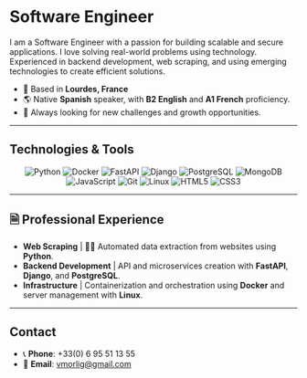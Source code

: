 # Software Engineer

I am a Software Engineer with a passion for building scalable and secure applications. I love solving real-world problems using technology. Experienced in backend development, web scraping, and using emerging technologies to create efficient solutions.

- 📍 Based in **Lourdes, France**
- 🌎 Native **Spanish** speaker, with **B2 English** and **A1 French** proficiency.
- 🚀 Always looking for new challenges and growth opportunities.

---

## Technologies & Tools

<p align="center">
  <img src="https://img.shields.io/badge/Python-3776AB?style=for-the-badge&logo=python&logoColor=white" alt="Python" />
  <img src="https://img.shields.io/badge/Docker-2496ED?style=for-the-badge&logo=docker&logoColor=white" alt="Docker" />
  <img src="https://img.shields.io/badge/FastAPI-009688?style=for-the-badge&logo=fastapi&logoColor=white" alt="FastAPI" />
  <img src="https://img.shields.io/badge/Django-092E20?style=for-the-badge&logo=django&logoColor=white" alt="Django" />
  <img src="https://img.shields.io/badge/PostgreSQL-4169E1?style=for-the-badge&logo=postgresql&logoColor=white" alt="PostgreSQL" />
  <img src="https://img.shields.io/badge/MongoDB-47A248?style=for-the-badge&logo=mongodb&logoColor=white" alt="MongoDB" />
  <img src="https://img.shields.io/badge/JavaScript-F7DF1E?style=for-the-badge&logo=javascript&logoColor=black" alt="JavaScript" />
  <img src="https://img.shields.io/badge/Git-F05032?style=for-the-badge&logo=git&logoColor=white" alt="Git" />
  <img src="https://img.shields.io/badge/Linux-FCC624?style=for-the-badge&logo=linux&logoColor=black" alt="Linux" />
  <img src="https://img.shields.io/badge/HTML5-E34F26?style=for-the-badge&logo=html5&logoColor=white" alt="HTML5" />
  <img src="https://img.shields.io/badge/CSS3-1572B6?style=for-the-badge&logo=css3&logoColor=white" alt="CSS3" />
</p>

---

## 🗎 Professional Experience

- **Web Scraping** | 🕵️‍♂️ Automated data extraction from websites using **Python**.
- **Backend Development** | API and microservices creation with **FastAPI**, **Django**, and **PostgreSQL**.
- **Infrastructure** | Containerization and orchestration using **Docker** and server management with **Linux**.

<!-- --- -->

<!-- ## 📜 Certifications -->

<!-- - **Python** - [Online Certificate](#) -->
<!-- - **Docker** - [Online Certificate](#) -->
<!-- - **Database Management** - [Online Certificate](#) -->

---

## Contact

- 📞 **Phone**: +33(0) 6 95 51 13 55
- 📧 **Email**: [vmorlig@gmail.com](mailto:vmorlig@gmail.com)
<!-- - 🌐 **LinkedIn**: [My profile](#) -->
